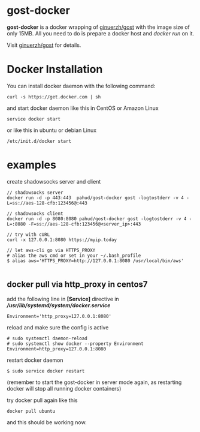 # gost-docker

**gost-docker** is a docker wrapping of [ginuerzh/gost](https://github.com/ginuerzh/gost) with the image size of only 15MB.  All you need to do is prepare a docker host and *docker run* on it.

Visit  [ginuerzh/gost](https://github.com/ginuerzh/gost) for details.



# Docker Installation

You can install docker daemon with the following command:

```
curl -s https://get.docker.com | sh
```

and start docker daemon like this in CentOS or Amazon Linux

```
service docker start
```

or like this in ubuntu or debian Linux

```
/etc/init.d/docker start
```



# examples

create shadowsocks server and client

```
// shadowsocks server
docker run -d -p 443:443  pahud/gost-docker gost -logtostderr -v 4 -L=ss://aes-128-cfb:123456@:443

// shadowsocks client
docker run -d -p 8080:8080 pahud/gost-docker gost -logtostderr -v 4 -L=:8080 -F=ss://aes-128-cfb:123456@<server_ip>:443

// try with cURL
curl -x 127.0.0.1:8080 https://myip.today

// let aws-cli go via HTTPS_PROXY
# alias the aws cmd or set in your ~/.bash_profile
$ alias aws='HTTPS_PROXY=http://127.0.0.1:8080 /usr/local/bin/aws'


```



## docker pull via http_proxy in centos7

add the following line in **[Service]** directive in ***/usr/lib/systemd/system/docker.service***

```
Environment='http_proxy=127.0.0.1:8080'
```

reload and make sure the config is active

```
# sudo systemctl daemon-reload
# sudo systemctl show docker --property Environment
Environment=http_proxy=127.0.0.1:8080
```

restart docker daemon

```
$ sudo service docker restart
```

(remember to start the gost-docker in server mode again, as restarting docker will stop all running docker containers)

try docker pull again like this

```
docker pull ubuntu
```

and this should be working now.
